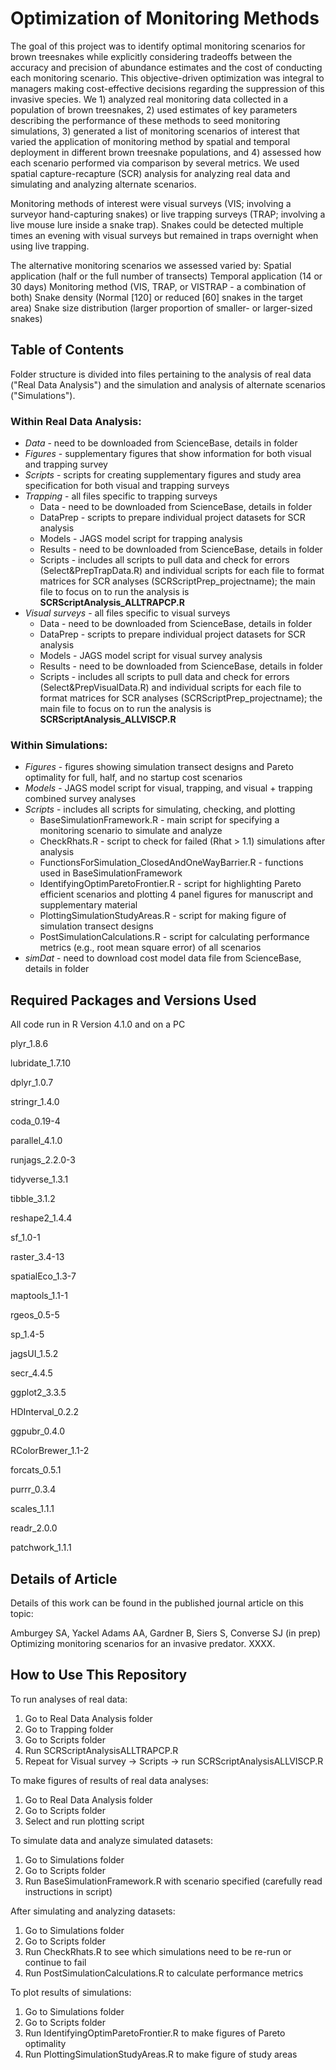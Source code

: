 # Optimization of Monitoring Methods

The goal of this project was to identify optimal monitoring scenarios for brown treesnakes while explicitly considering tradeoffs between the accuracy and precision of abundance estimates and the cost of conducting each monitoring scenario. This objective-driven optimization was integral to managers making cost-effective decisions regarding the suppression of this invasive species. We 1) analyzed real monitoring data collected in a population of brown treesnakes, 2) used estimates of key parameters describing the performance of these methods to seed monitoring simulations, 3) generated a list of monitoring scenarios of interest that varied the application of monitoring method by spatial and temporal deployment in different brown treesnake populations, and 4) assessed how each scenario performed via comparison by several metrics. We used spatial capture-recapture (SCR) analysis for analyzing real data and simulating and analyzing alternate scenarios.

Monitoring methods of interest were visual surveys (VIS; involving a surveyor hand-capturing snakes) or live trapping surveys (TRAP; involving a live mouse lure inside a snake trap). Snakes could be detected multiple times an evening with visual surveys but remained in traps overnight when using live trapping.

The alternative monitoring scenarios we assessed varied by:
Spatial application (half or the full number of transects)
Temporal application (14 or 30 days)
Monitoring method (VIS, TRAP, or VISTRAP - a combination of both)
Snake density (Normal [120] or reduced [60] snakes in the target area)
Snake size distribution (larger proportion of smaller- or larger-sized snakes)

## Table of Contents

Folder structure is divided into files pertaining to the analysis of real data ("Real Data Analysis") and the simulation and analysis of alternate scenarios ("Simulations").

### Within Real Data Analysis:
* *Data* - need to be downloaded from ScienceBase, details in folder
* *Figures* - supplementary figures that show information for both visual and trapping survey
* *Scripts* - scripts for creating supplementary figures and study area specification for both visual and trapping surveys
* *Trapping* - all files specific to trapping surveys
  + Data - need to be downloaded from ScienceBase, details in folder
  + DataPrep - scripts to prepare individual project datasets for SCR analysis
  + Models - JAGS model script for trapping analysis
  + Results - need to be downloaded from ScienceBase, details in folder
  + Scripts - includes all scripts to pull data and check for errors (Select&PrepTrapData.R) and individual scripts for each file to format matrices for SCR analyses (SCRScriptPrep_projectname); the main file to focus on to run the analysis is **SCRScriptAnalysis_ALLTRAPCP.R**
* *Visual surveys* - all files specific to visual surveys
  + Data - need to be downloaded from ScienceBase, details in folder
  + DataPrep - scripts to prepare individual project datasets for SCR analysis
  + Models - JAGS model script for visual survey analysis
  + Results - need to be downloaded from ScienceBase, details in folder
  + Scripts - includes all scripts to pull data and check for errors (Select&PrepVisualData.R) and individual scripts for each file to format matrices for SCR analyses (SCRScriptPrep_projectname); the main file to focus on to run the analysis is **SCRScriptAnalysis_ALLVISCP.R**

### Within Simulations:
* *Figures* - figures showing simulation transect designs and Pareto optimality for full, half, and no startup cost scenarios
* *Models* - JAGS model script for visual, trapping, and visual + trapping combined survey analyses
* *Scripts* - includes all scripts for simulating, checking, and plotting
  + BaseSimulationFramework.R - main script for specifying a monitoring scenario to simulate and analyze
  + CheckRhats.R - script to check for failed (Rhat > 1.1) simulations after analysis
  + FunctionsForSimulation_ClosedAndOneWayBarrier.R - functions used in BaseSimulationFramework
  + IdentifyingOptimParetoFrontier.R - script for highlighting Pareto efficient scenarios and plotting 4 panel figures for manuscript and supplementary material
  + PlottingSimulationStudyAreas.R - script for making figure of simulation transect designs
  + PostSimulationCalculations.R - script for calculating performance metrics (e.g., root mean square error) of all scenarios
* *simDat* - need to download cost model data file from ScienceBase, details in folder

## Required Packages and Versions Used
All code run in R Version 4.1.0 and on a PC

plyr_1.8.6

lubridate_1.7.10

dplyr_1.0.7

stringr_1.4.0

coda_0.19-4

parallel_4.1.0

runjags_2.2.0-3

tidyverse_1.3.1

tibble_3.1.2

reshape2_1.4.4

sf_1.0-1

raster_3.4-13

spatialEco_1.3-7

maptools_1.1-1

rgeos_0.5-5

sp_1.4-5

jagsUI_1.5.2

secr_4.4.5

ggplot2_3.3.5

HDInterval_0.2.2

ggpubr_0.4.0

RColorBrewer_1.1-2

forcats_0.5.1

purrr_0.3.4

scales_1.1.1

readr_2.0.0

patchwork_1.1.1

## Details of Article
Details of this work can be found in the published journal article on this topic:

Amburgey SA, Yackel Adams AA, Gardner B, Siers S, Converse SJ (in prep) Optimizing monitoring scenarios for an invasive predator. XXXX.

## How to Use This Repository
To run analyses of real data:
1. Go to Real Data Analysis folder
2. Go to Trapping folder
3. Go to Scripts folder
4. Run SCRScriptAnalysisALLTRAPCP.R
5. Repeat for Visual survey -> Scripts -> run SCRScriptAnalysisALLVISCP.R

To make figures of results of real data analyses:
1. Go to Real Data Analysis folder
2. Go to Scripts folder
3. Select and run plotting script

To simulate data and analyze simulated datasets:
1. Go to Simulations folder
2. Go to Scripts folder
3. Run BaseSimulationFramework.R with scenario specified (carefully read instructions in script)

After simulating and analyzing datasets:
1. Go to Simulations folder
2. Go to Scripts folder
3. Run CheckRhats.R to see which simulations need to be re-run or continue to fail
4. Run PostSimulationCalculations.R to calculate performance metrics

To plot results of simulations:
1. Go to Simulations folder
2. Go to Scripts folder
3. Run IdentifyingOptimParetoFrontier.R to make figures of Pareto optimality
4. Run PlottingSimulationStudyAreas.R to make figure of study areas

